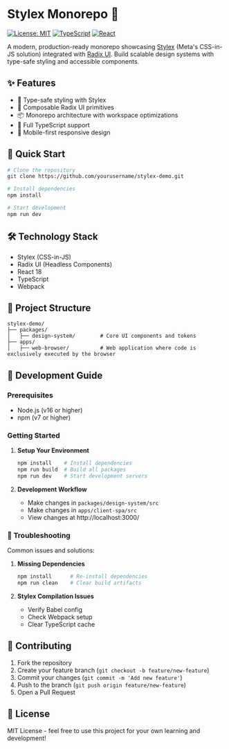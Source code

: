 # Stylex Monorepo 🎨

[![License: MIT](https://img.shields.io/badge/License-MIT-blue.svg)](https://opensource.org/licenses/MIT)
[![TypeScript](https://img.shields.io/badge/TypeScript-4.9+-blue)](https://www.typescriptlang.org/)
[![React](https://img.shields.io/badge/React-18.2+-blue)](https://reactjs.org/)

A modern, production-ready monorepo showcasing [Stylex](https://stylexjs.org/) (Meta's CSS-in-JS solution) integrated with [Radix UI](https://www.radix-ui.com/). Build scalable design systems with type-safe styling and accessible components.

## ✨ Features

- 🎯 Type-safe styling with Stylex
- 🧩 Composable Radix UI primitives
- 📦 Monorepo architecture with workspace optimizations
- 🔧 Full TypeScript support
- 📱 Mobile-first responsive design

## 🚀 Quick Start

```bash
# Clone the repository
git clone https://github.com/yourusername/stylex-demo.git

# Install dependencies
npm install

# Start development
npm run dev
```

## 🛠️ Technology Stack

- Stylex (CSS-in-JS)
- Radix UI (Headless Components)
- React 18
- TypeScript
- Webpack

## 📁 Project Structure

```
stylex-demo/
├── packages/
│   ├── design-system/        # Core UI components and tokens
├── apps/
│   ├── web-browser/          # Web application where code is exclusively executed by the browser
```

## 📝 Development Guide

### Prerequisites

- Node.js (v16 or higher)
- npm (v7 or higher)

### Getting Started

1. **Setup Your Environment**

   ```bash
   npm install    # Install dependencies
   npm run build  # Build all packages
   npm run dev    # Start development servers
   ```

2. **Development Workflow**
   - Make changes in `packages/design-system/src`
   - Make changes in `apps/client-spa/src`
   - View changes at http://localhost:3000/

### 🐛 Troubleshooting

Common issues and solutions:

1. **Missing Dependencies**

   ```bash
   npm install      # Re-install dependencies
   npm run clean    # Clear build artifacts
   ```

2. **Stylex Compilation Issues**
   - Verify Babel config
   - Check Webpack setup
   - Clear TypeScript cache

## 🤝 Contributing

1. Fork the repository
2. Create your feature branch (`git checkout -b feature/new-feature`)
3. Commit your changes (`git commit -m 'Add new feature'`)
4. Push to the branch (`git push origin feature/new-feature`)
5. Open a Pull Request

## 📄 License

MIT License - feel free to use this project for your own learning and development!

